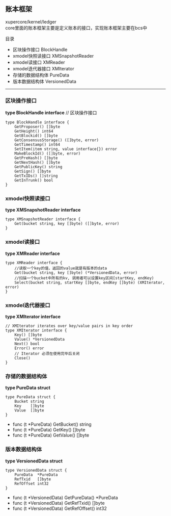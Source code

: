 ## 账本框架  
xupercore/kernel/ledger  
core里面的账本框架主要是定义账本的接口，实现账本框架主要在bcs中  

目录
- 区块操作接口      BlockHandle
- xmodel快照读接口  XMSnapshotReader
- xmodel读接口     XMReader
- xmodel迭代器接口  XMIterator 
- 存储的数据结构体   PureData
- 版本数据结构体     VersionedData
---
### 区块操作接口
**type BlockHandle interface**  // 区块操作接口  
``` 
type BlockHandle interface {
    GetProposer() []byte
    GetHeight() int64
    GetBlockid() []byte
    GetConsensusStorage() ([]byte, error)
    GetTimestamp() int64
    SetItem(item string, value interface{}) error
    MakeBlockId() ([]byte, error)
    GetPreHash() []byte
    GetNextHash() []byte
    GetPublicKey() string
    GetSign() []byte
    GetTxIDs() []string
    GetInTrunk() bool
}
```
### xmodel快照读接口
**type XMSnapshotReader interface**   
``` 
type XMSnapshotReader interface {
    Get(bucket string, key []byte) ([]byte, error)
}
```
### xmodel读接口

**type XMReader interface**      
``` 
type XMReader interface {
    //读取一个key的值，返回的value就是有版本的data
    Get(bucket string, key []byte) (*VersionedData, error)
    //扫描一个bucket中所有的kv, 调用者可以设置key区间[startKey, endKey)
    Select(bucket string, startKey []byte, endKey []byte) (XMIterator, error)
}
```
###  xmodel迭代器接口
**type XMIterator interface**  
```
// XMIterator iterates over key/value pairs in key order
type XMIterator interface {
    Key() []byte
    Value() *VersionedData
    Next() bool
    Error() error
    // Iterator 必须在使用完毕后关闭
    Close()
}
```
### 存储的数据结构体
**type PureData struct**  
``` 
type PureData struct {
    Bucket string
    Key    []byte
    Value  []byte
}
```
* func (t *PureData) GetBucket() string  
* func (t *PureData) GetKey() []byte  
* func (t *PureData) GetValue() []byte  
###  版本数据结构体   
**type VersionedData struct**  
``` 
type VersionedData struct {
    PureData  *PureData
    RefTxid   []byte
    RefOffset int32
}
```
* func (t *VersionedData) GetPureData() *PureData  
* func (t *VersionedData) GetRefTxid() []byte   
* func (t *VersionedData) GetRefOffset() int32  
